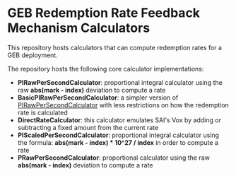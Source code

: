 # GEB Redemption Rate Feedback Mechanism Calculators

This repository hosts calculators that can compute redemption rates for a GEB deployment.

The repository hosts the following core calculator implementations:

- **PIRawPerSecondCalculator**: proportional integral calculator using the raw **abs(mark - index)** deviation to compute a rate
- **BasicPIRawPerSecondCalculator**: a simpler version of [PIRawPerSecondCalculator](https://github.com/reflexer-labs/geb-rrfm-calculators/blob/master/src/calculator/PIRawPerSecondCalculator.sol) with less restrictions on how the redemption rate is calculated
- **DirectRateCalculator**: this calculator emulates SAI's Vox by adding or subtracting a fixed amount from the current rate
- **PIScaledPerSecondCalculator**: proportional integral calculator using the formula: **abs(mark - index) * 10^27 / index** in order to compute a rate
- **PRawPerSecondCalculator**: proportional calculator using the raw **abs(mark - index)** deviation to compute a rate

